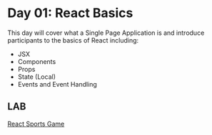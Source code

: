 # Day 01: React Basics
This day will cover what a Single Page Application is and introduce participants to the basics of React including:
* JSX
* Components
* Props
* State (Local)
* Events and Event Handling

## LAB
[React Sports Game](https://github.com/erics273/di-sf-hio-react-basics-lab-sportsgame/)